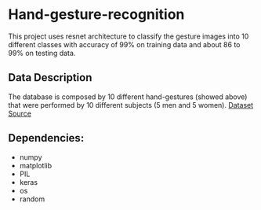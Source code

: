 # Hand-gesture-recognition
This project uses resnet architecture to classify the gesture images into 10 different classes with accuracy of 99% on training data and about 86 to 99% on testing data.

## Data Description
The database is composed by 10 different hand-gestures (showed above) that were performed by 10 different subjects (5 men and 5 women).
[Dataset Source](https://cricsheet.org/downloads/)

## Dependencies: ##
* numpy
* matplotlib
* PIL
* keras
* os
* random
